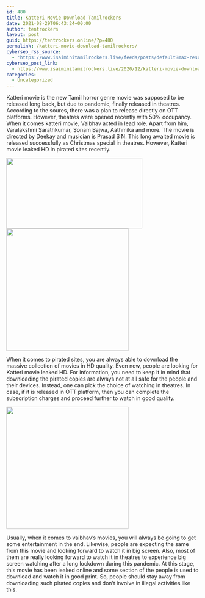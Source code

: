 ```yaml
---
id: 480
title: Katteri Movie Download Tamilrockers
date: 2021-08-29T06:43:24+00:00
author: tentrockers
layout: post
guid: https://tentrockers.online/?p=480
permalink: /katteri-movie-download-tamilrockers/
cyberseo_rss_source:
  - 'https://www.isaiminitamilrockers.live/feeds/posts/default?max-results=150&start-index=151'
cyberseo_post_link:
  - https://www.isaiminitamilrockers.live/2020/12/katteri-movie-download-tamilrockers.html
categories:
  - Uncategorized
---
```

<meta content="Katteri movie is the new Tamil horror genre movie was supposed to be released long back, but due to pandemic, finally released in theatres. ..." name="twitter:description" />

  


<center>
</center>

Katteri movie is the new Tamil horror genre movie was supposed to be released long back, but due to pandemic, finally released in theatres. According to the soures, there was a plan to release directly on OTT platforms. However, theatres were opened recently with 50% occupancy. When it comes katteri movie, Vaibhav acted in lead role. Apart from him, Varalakshmi Sarathkumar, Sonam Bajwa, Aathmika and more. The movie is directed by Deekay and musician is Prasad S N. This long awaited movie is released successfully as Christmas special in theatres. However, Katteri movie leaked HD in pirated sites recently.<ins data-width="0" data-height="0" class="td529b5e5e5" data-domain="//aaaaaco.com" data-affquery="/f5ff9bfd5d/d529b5e5e5/?placementName=default"></ins>

<div class="separator">
  <a href="https://1.bp.blogspot.com/-iNLg5tKfGMc/X-1PLKIUWuI/AAAAAAAAAJw/hpxEUBcKFlswVeiQ1Z-Mw3YEAnsDvjOTACLcBGAsYHQ/s780/Ep-aV-LUUAAwW0W.jpg" imageanchor="1"><img loading="lazy" border="0" data-original-height="390" data-original-width="780" height="185" src="https://1.bp.blogspot.com/-iNLg5tKfGMc/X-1PLKIUWuI/AAAAAAAAAJw/hpxEUBcKFlswVeiQ1Z-Mw3YEAnsDvjOTACLcBGAsYHQ/w356-h185/Ep-aV-LUUAAwW0W.jpg" width="356" /></a>
</div>



<div class="separator">
  <a href="https://aaaaaco.com/b7e8e06d99/05053abbfe/?placementName=default" imageanchor="1" target="_blank" rel="noopener"><img border="0" data-original-height="166" data-original-width="800" src="https://1.bp.blogspot.com/-boKtJ9Xjx6M/X-1PUAsZboI/AAAAAAAAAJ0/agcFgJ_-n8wJDRpE8jNCphm6uLcOQPnlgCLcBGAsYHQ/s320/unnamed.gif" width="320" /></a>
</div>

<span>When it comes to pirated sites, you are always able to download the massive collection of movies in HD quality. Even now, people are looking for Katteri movie leaked HD. For information, you need to keep it in mind that downloading the pirated copies are always not at all safe for the people and their devices. Instead, one can pick the choice of watching in theatres. In case, if it is released in OTT platform, then you can complete the subscription charges and proceed further to watch in good quality.</span>

<div class="separator">
  <a href="https://aaaaaco.com/b7e8e06d99/05053abbfe/?placementName=default" imageanchor="1" target="_blank" rel="noopener"><img border="0" data-original-height="166" data-original-width="800" src="https://1.bp.blogspot.com/--1vkW3gywkY/X-1PYXpImII/AAAAAAAAAJ4/2TW9lGs42acVd2xFmYKqyubNgvHuJKHeACLcBGAsYHQ/s320/unnamed.gif" width="320" /></a>
</div>

<span>Usually, when it comes to vaibhav’s movies, you will always be going to get some entertainment in the end. Likewise, people are expecting the same from this movie and looking forward to watch it in big screen. Also, most of them are really looking forward to watch it in theatres to experience big screen watching after a long lockdown during this pandemic. At this stage, this movie has been leaked online and some section of the people is used to download and watch it in good print. So, people should stay away from downloading such pirated copies and don’t involve in illegal activities like this.</span>  


<center>
</center>